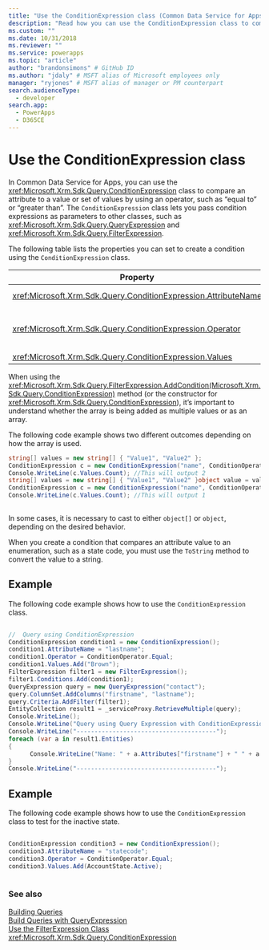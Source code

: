```yaml
---
title: "Use the ConditionExpression class (Common Data Service for Apps) | Microsoft Docs" # Intent and product brand in a unique string of 43-59 chars including spaces
description: "Read how you can use the ConditionExpression class to compare an attribute to a value or set of values by using an operator, such as &quot;equal to&quot; or &quot;greater than&quot;" # 115-145 characters including spaces. This abstract displays in the search result.
ms.custom: ""
ms.date: 10/31/2018
ms.reviewer: ""
ms.service: powerapps
ms.topic: "article"
author: "brandonsimons" # GitHub ID
ms.author: "jdaly" # MSFT alias of Microsoft employees only
manager: "ryjones" # MSFT alias of manager or PM counterpart
search.audienceType: 
  - developer
search.app: 
  - PowerApps
  - D365CE
---
```

# Use the ConditionExpression class

In Common Data Service for Apps, you can use the <xref:Microsoft.Xrm.Sdk.Query.ConditionExpression> class to compare an attribute to a value or set of values by using an operator, such as “equal to” or “greater than”. The `ConditionExpression` class lets you pass condition expressions as parameters to other classes, such as <xref:Microsoft.Xrm.Sdk.Query.QueryExpression> and <xref:Microsoft.Xrm.Sdk.Query.FilterExpression>.  
  
 The following table lists the properties you can set to create a condition using the `ConditionExpression` class.  
  
|Property|Description|  
|--------------|-----------------|  
|<xref:Microsoft.Xrm.Sdk.Query.ConditionExpression.AttributeName>|Specifies the logical name of the attribute in the condition expression.|  
|<xref:Microsoft.Xrm.Sdk.Query.ConditionExpression.Operator>|Specifies the condition operator. This is set by using the <xref:Microsoft.Xrm.Sdk.Query.ConditionOperator> enumeration.|  
|<xref:Microsoft.Xrm.Sdk.Query.ConditionExpression.Values>|Specifies the values of the attribute.|  
  
 When using the <xref:Microsoft.Xrm.Sdk.Query.FilterExpression.AddCondition(Microsoft.Xrm.Sdk.Query.ConditionExpression)> method (or the constructor for <xref:Microsoft.Xrm.Sdk.Query.ConditionExpression>), it’s important to understand whether the array is being added as multiple values or as an array.  
  
 The following code example shows two different outcomes depending on how the array is used.  
  
```csharp  
string[] values = new string[] { "Value1", "Value2" };  
ConditionExpression c = new ConditionExpression("name", ConditionOperator.In, values);  
Console.WriteLine(c.Values.Count); //This will output 2   
string[] values = new string[] { "Value1", "Value2" }object value = values;  
ConditionExpression c = new ConditionExpression("name", ConditionOperator.In, value);  
Console.WriteLine(c.Values.Count); //This will output 1  
  
```  
  
 In some cases, it is necessary to cast to either `object[]` or `object`, depending on the desired behavior.  
  
 When you create a condition that compares an attribute value to an enumeration, such as a state code, you must use the `ToString` method to convert the value to a string.  
  
## Example  
 The following code example shows how to use the `ConditionExpression` class.  
  
```csharp  
  
//  Query using ConditionExpression    
ConditionExpression condition1 = new ConditionExpression();  
condition1.AttributeName = "lastname";    
condition1.Operator = ConditionOperator.Equal;    
condition1.Values.Add("Brown");                    
FilterExpression filter1 = new FilterExpression();    
filter1.Conditions.Add(condition1);    
QueryExpression query = new QueryExpression("contact");    
query.ColumnSet.AddColumns("firstname", "lastname");    
query.Criteria.AddFilter(filter1);    
EntityCollection result1 = _serviceProxy.RetrieveMultiple(query);    
Console.WriteLine();    
Console.WriteLine("Query using Query Expression with ConditionExpression and FilterExpression");    
Console.WriteLine("---------------------------------------");    
foreach (var a in result1.Entities)    
{  
      Console.WriteLine("Name: " + a.Attributes["firstname"] + " " + a.Attributes["lastname"]);    
}    
Console.WriteLine("---------------------------------------");  
```  
  
## Example  
 The following code example shows how to use the `ConditionExpression` class to test for the inactive state.  
  
```csharp  
  
ConditionExpression condition3 = new ConditionExpression();  
condition3.AttributeName = "statecode";  
condition3.Operator = ConditionOperator.Equal;  
condition3.Values.Add(AccountState.Active);  
  
```  
  
### See also  
 [Building Queries](build-queries-with-queryexpression.md)   
 [Build Queries with QueryExpression](build-queries-with-queryexpression.md)   
 [Use the FilterExpression Class](use-filterexpression-class.md)   
 <xref:Microsoft.Xrm.Sdk.Query.ConditionExpression>